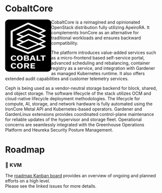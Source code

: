 CobaltCore
==========

<a href="https://github.com/cobaltcore-dev"><img align="left" width="150" height="170" src="https://raw.githubusercontent.com/cobaltcore-dev/.github/main/assets/Logo_Cobalt_Core_Typo_white_background.svg"></a>

CobaltCore is a reimagined and opinionated OpenStack distribution fully utilizing ApeiroRA. It complements IronCore as an alternative for traditional workloads and ensures backward compatibility. 

The platform introduces value-added services such as a micro-frontend based self-service portal, advanced scheduling and rebalancing, container registry as a service, and integration with Gardener as managed Kubernetes runtime. It also offers extended audit capabilities and customer telemetry services.  

Ceph is being used as a vendor-neutral storage backend for block, shared, and object storage. The software lifecycle of the stack utilizes OCM and cloud-native lifecycle deployment methodologies. The lifecycle for compute, AI, storage, and network hardware is fully automated using the IronCore Metal API and Kubernetes-based operators. Gardener and GardenLinux extensions provides coordinated control-plane maintenance for reliable updates of the hypervisor and storage fleet. Operational concerns are seamlessly integrated with the Greenhouse Operations Platform and Heureka Security Posture Management.

# Roadmap

### 🐧 KVM
The [roadmap Kanban board](https://github.com/orgs/cobaltcore-dev/projects/1/views/1) provides an overview of ongoing and planned efforts on a high level.    
Please see the linked issues for more details.
